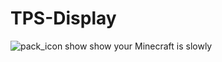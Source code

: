 # TPS-Display

![pack_icon](https://user-images.githubusercontent.com/86919167/173964866-a947e844-258b-4f4e-a4e8-382c9024b5de.png)
show show your Minecraft is slowly
